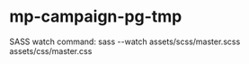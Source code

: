 # mp-campaign-pg-tmp

SASS watch command: sass --watch assets/scss/master.scss assets/css/master.css
